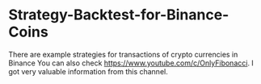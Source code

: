 # Strategy-Backtest-for-Binance-Coins
There are example strategies for transactions of crypto currencies in Binance
You can also check https://www.youtube.com/c/OnlyFibonacci. I got very valuable information from this channel.
